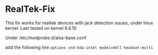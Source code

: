 # RealTek-Fix
This fix works for realtek devices with jack detection issues, under linux kernel. Last tested on kernel 6.6.10

Under /etc/modprobe.d/alsa-base.conf

add the following line 
```options snd-hda-intel model=dell-headset-multi```
